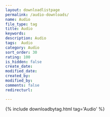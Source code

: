 ```yaml
---
layout: downloadlistpage
permalink: /audio-downloads/
name: Audio
file_type: tag
title: Audio
keywords:
description: Audio
tags:  Audio
category: Audio
sort_order: 30
rating: 100
is_hidden: false
create_date:
modified_date:
created_by:
modified_by:
comments: false
redirecturl:

---
```

 {% include downloadbytag.html tag='Audio' %}

